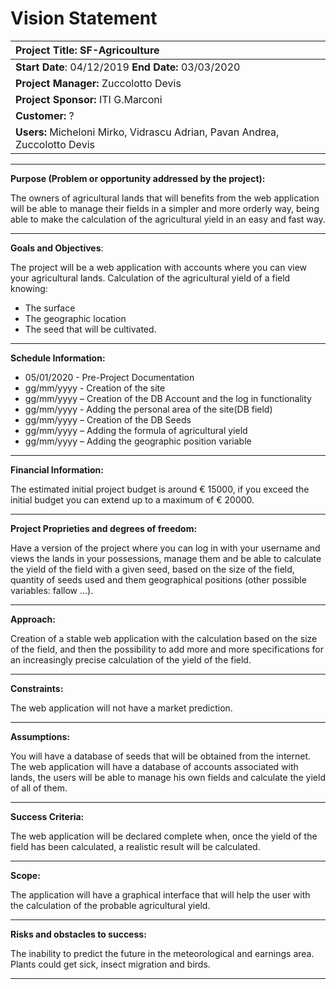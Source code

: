 # Vision Statement

| Project Title: SF-Agricoulture                               |
| :----------------------------------------------------------- |
| **Start Date**: 04/12/2019                                                                                 **End Date:** 03/03/2020 |
| **Project Manager:** Zuccolotto Devis                        |
| **Project Sponsor:**  ITI G.Marconi                          |
| **Customer:** ?                                              |
| **Users:** Micheloni Mirko, Vidrascu Adrian, Pavan Andrea, Zuccolotto Devis |

_________________________________________________________________________________________________________________________________________________________________________________________________________________________________________________________________________________________________________________________________________________________________________

**Purpose (Problem or opportunity addressed by the project):** 

The owners of agricultural lands that will benefits from the web application will be able to manage their fields in a simpler and more orderly way, being able to make the calculation of the agricultural yield in an easy and fast way.

________________

**Goals and Objectives**: 

The project will be a web application with accounts where you can view your agricultural lands.    Calculation of the agricultural yield of a field knowing: 

- The surface 
- The geographic location 
- The seed that will be cultivated.

__________

**Schedule Information:**

- 05/01/2020 - Pre-Project Documentation
-  gg/mm/yyyy - Creation of the site
- gg/mm/yyyy – Creation of the DB Account and the log in functionality
- gg/mm/yyyy - Adding the personal area of the site(DB field)
- gg/mm/yyyy – Creation of the DB Seeds 
- gg/mm/yyyy – Adding the formula of agricultural yield 
- gg/mm/yyyy – Adding the geographic position variable

________________

**Financial Information:**

The estimated initial project budget is around € 15000, if you exceed the initial budget you can extend up to a maximum of € 20000.

_________

**Project Proprieties and degrees of freedom:**

Have a version of the project where you can log in with your username and views the lands in your possessions, manage them and be able to calculate the yield of the field with a given seed, based on the size of the field, quantity of seeds used and them geographical positions (other possible variables: fallow ...).

__________

**Approach:**

Creation of a stable web application with the calculation based on the size of the field, and then the possibility to add more and more specifications for an increasingly precise calculation of the yield of the field.

________________

**Constraints:**

The web application will not have a market prediction.

____________

**Assumptions:**

You will have a database of seeds that will be obtained from the internet. The web application will have a database of accounts associated with lands, the users will be able to manage his own fields and calculate the yield of all of them.

_________________

**Success Criteria:**

The web application will be declared complete when, once the yield of the field has been calculated, a realistic result will be calculated.

___________

**Scope:**

The application will have a graphical interface that will help the user with the calculation of the probable agricultural yield.

___________

**Risks and obstacles to success:**

The inability to predict the future in the meteorological and earnings area.                                                          Plants could get sick, insect migration and birds.

__________

